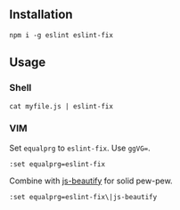 ## Installation

`npm i -g eslint eslint-fix`

## Usage

### Shell

`cat myfile.js | eslint-fix`

### VIM

Set `equalprg` to `eslint-fix`. Use `ggVG=`.

`:set equalprg=eslint-fix`

Combine with [js-beautify](https://github.com/beautify-web/js-beautify) for solid pew-pew.

`:set equalprg=eslint-fix\|js-beautify`
